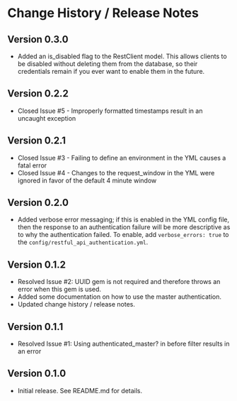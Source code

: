 # Change History / Release Notes

## Version 0.3.0
* Added an is_disabled flag to the RestClient model. This allows clients to be disabled without deleting them from the database, so their credentials remain if you ever want to enable them in the future.

## Version 0.2.2
* Closed Issue #5 - Improperly formatted timestamps result in an uncaught exception

## Version 0.2.1

* Closed Issue #3 - Failing to define an environment in the YML causes a fatal error
* Closed Issue #4 - Changes to the request_window in the YML were ignored in favor of the default 4 minute window

## Version 0.2.0

* Added verbose error messaging; if this is enabled in the YML config file, then the response to an authentication failure will be more descriptive as to why the authentication failed. To enable, add `verbose_errors: true` to the `config/restful_api_authentication.yml`.

## Version 0.1.2

* Resolved Issue #2: UUID gem is not required and therefore throws an error when this gem is used.
* Added some documentation on how to use the master authentication.
* Updated change history / release notes.

## Version 0.1.1

* Resolved Issue #1: Using authenticated_master? in before filter results in an error

## Version 0.1.0

* Initial release. See README.md for details.